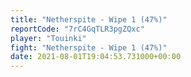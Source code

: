 ```yaml
---
title: "Netherspite - Wipe 1 (47%)"
reportCode: "7rC4GqTLR3pgZQxc"
player: "Touinki"
fight: "Netherspite - Wipe 1 (47%)"
date: 2021-08-01T19:04:53.731000+00:00
---
```

